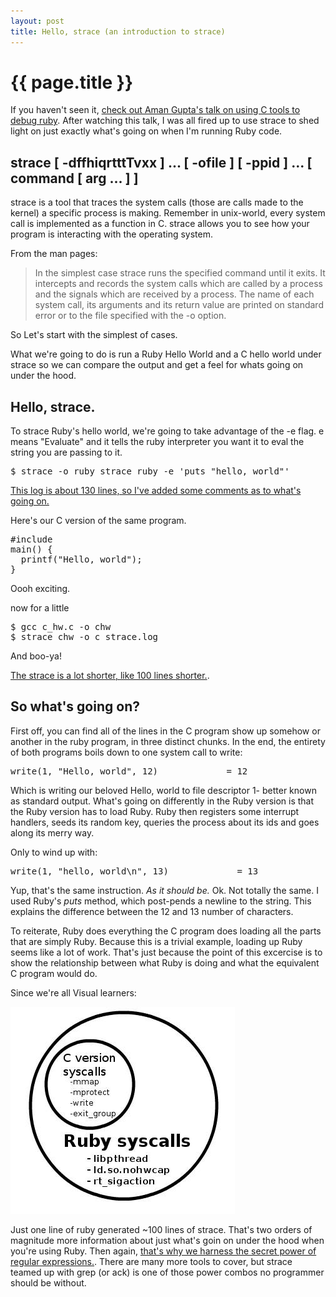 ```yaml
---
layout: post
title: Hello, strace (an introduction to strace)
---
```


{{ page.title }}
================

If you haven't seen it, [check out Aman Gupta's talk on using C tools to debug ruby](http://vimeo.com/12748731).
After watching this talk, I was all fired up to use strace to 
shed light on just exactly what's going on when I'm running Ruby code.

## strace [ -dffhiqrtttTvxx ]  ...  [ -ofile ] [ -ppid ] ... [ command [ arg ...  ] ]
strace is a tool that traces the system calls (those are calls made to the kernel)
a specific process is making.  Remember in unix-world, every system call is implemented
as a function in C.  strace allows you to see how your program is interacting
with the operating system.

From the man pages:
<blockquote>
In the simplest case strace runs the specified command until it exits.  
It intercepts and records the system calls which are called by a process 
and the signals  which  are  received  by a process.  The name of each system 
call, its arguments and its return value are printed on standard error or to the file
specified with the -o option.  
</blockquote>

So Let's start with the simplest of cases.  

What we're going to do is run a Ruby Hello World and a C hello world under strace
so we can compare the output and get a feel for whats going on under the hood.

## Hello, strace.

To strace Ruby's hello world, we're going to take advantage of the -e flag.  e means
"Evaluate" and it tells the ruby interpreter you want it to eval the string you are
passing to it.
<pre>
$ strace -o ruby_strace ruby -e 'puts "hello, world"' 
</pre>

[This log is about 130 lines, so I've added some comments 
as to what's going on.](http://github.com/csquared/mojombo.github.com/blob/master/_posts/strace/ruby_strace.log)

Here's our C version of the same program.
<pre>
#include <stdio.h>
main() {
  printf("Hello, world");
}
</pre>
Oooh exciting.

now for a little
<pre>
$ gcc c_hw.c -o chw
$ strace chw -o c_strace.log
</pre>
And boo-ya!

[The strace is a lot shorter, like 100 lines shorter.](http://github.com/csquared/mojombo.github.com/blob/master/_posts/strace/c_strace.log).  

## So what's going on?

First off, you can find all of the lines in the C program show up somehow or another in the ruby program, in three distinct chunks.
In the end, the entirety of both programs boils down to one system call to write:

<pre>
write(1, "Hello, world", 12)             = 12  
</pre>

Which is writing our beloved Hello, world to file descriptor 1- better known as standard output.
What's going on differently in the Ruby version is that the Ruby version has to load Ruby.
Ruby then registers some interrupt handlers, seeds its random key, queries the process about its ids and goes along its merry way.  

Only to wind up with:

<pre>
write(1, "hello, world\n", 13)             = 13  
</pre>

Yup, that's the same instruction.  *As it should be.*  Ok.  Not totally the same.  I used Ruby's
_puts_ method, which post-pends a newline to the string.  This explains the difference between
the 12 and 13 number of characters. 

To reiterate, Ruby does everything the C program does loading all the parts that are simply Ruby.
Because this is a trivial example, loading up Ruby seems like a lot of work.  That's just because
the point of this excercise is to show the relationship between what Ruby is doing and what the 
equivalent C program would do.

Since we're all Visual learners:

<img src="/images/strace_img.jpg" />

Just one line of ruby generated ~100 lines of strace.  That's two orders of
magnitude more information about just what's goin on under the hood when you're
using Ruby.  Then again, [that's why we harness the secret power of regular
expressions.](http://xkcd.com/208/).  There are many more tools to cover, but
strace teamed up with grep (or ack) is one of those power combos no programmer 
should be without.
